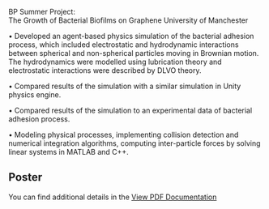  BP Summer Project:  
	The Growth of Bacterial Biofilms on Graphene 
University of Manchester 

•	Developed an agent-based physics simulation of the bacterial adhesion process, which included electrostatic and hydrodynamic interactions between spherical and non-spherical particles moving in Brownian motion. The hydrodynamics were modelled using lubrication theory and electrostatic interactions were described by DLVO theory. 

•	Compared results of the simulation with a similar simulation in Unity physics engine. 

•	Compared results of the simulation to an experimental data of bacterial adhesion process. 

•	Modeling physical processes, implementing collision detection and numerical integration algorithms, computing inter-particle forces by solving linear systems in MATLAB and C++.
## Poster
You can find additional details in the
[View PDF Documentation](biof/BP%20poster.pdf)

